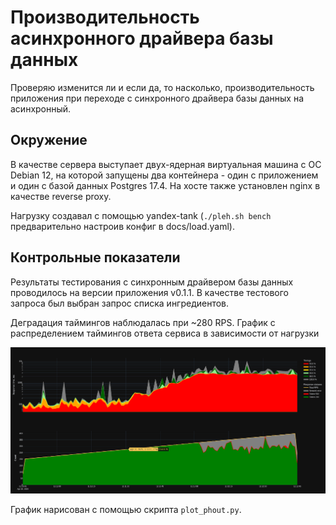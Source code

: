 # Производительность асинхронного драйвера базы данных

Проверяю изменится ли и если да, то насколько, производительность приложения при переходе с синхронного драйвера базы данных на асинхронный.

## Окружение

В качестве сервера выступает двух-ядерная виртуальная машина с ОС Debian 12, на которой запущены два контейнера - один с приложением и один с базой данных Postgres 17.4. На хосте также установлен nginx в качестве reverse proxy.

Нагрузку создавал с помощью yandex-tank (`./pleh.sh bench` предварительно настроив конфиг в docs/load.yaml).

## Контрольные показатели

Результаты тестирования с синхронным драйвером базы данных проводилось на версии приложения v0.1.1. В качестве тестового запроса был выбран запрос списка ингредиентов.

Деградация таймингов наблюдалась при ~280 RPS. График с распределением таймингов ответа сервиса в зависимости от нагрузки

![График с распределением таймингов ответа сервиса в зависимости от нагрузки](./images/Screenshot_From_2025-04-28_16-35-59.png)

График нарисован с помощью скрипта `plot_phout.py`.